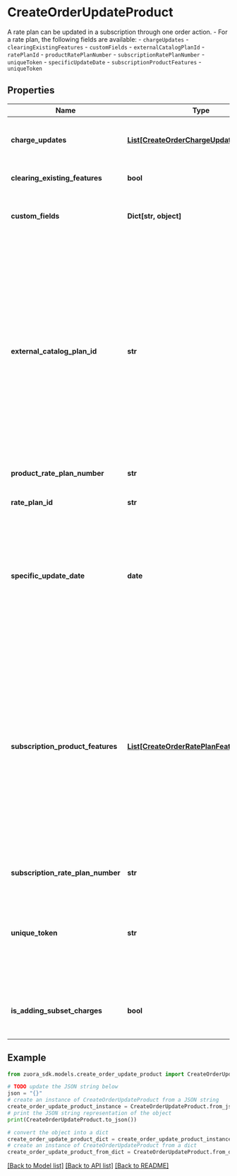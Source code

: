 # CreateOrderUpdateProduct

A rate plan can be updated in a subscription through one order action.   - For a rate plan, the following fields are available:       - `chargeUpdates`       - `clearingExistingFeatures`       - `customFields`       - `externalCatalogPlanId`         - `ratePlanId`       - `productRatePlanNumber`       - `subscriptionRatePlanNumber`       - `uniqueToken`       - `specificUpdateDate`       - `subscriptionProductFeatures`       - `uniqueToken` 

## Properties

Name | Type | Description | Notes
------------ | ------------- | ------------- | -------------
**charge_updates** | [**List[CreateOrderChargeUpdate]**](CreateOrderChargeUpdate.md) | Array of the JSON objects containing the information for a charge update in the &#x60;updateProduct&#x60; type of order action.  | [optional] 
**clearing_existing_features** | **bool** | Specifies whether all features in the rate plan will be cleared.  | [optional] 
**custom_fields** | **Dict[str, object]** | Container for custom fields of the Rate Plan object. The custom fields of the Rate Plan object are used when rate plans are subscribed.  | [optional] 
**external_catalog_plan_id** | **str** | An external ID of the rate plan to be updated. You can use this field to specify an existing rate plan in your subscription. The value of the &#x60;externalCatalogPlanId&#x60; field must match one of the values that are predefined in the &#x60;externallyManagedPlanIds&#x60; field on a product rate plan. However, if there are multiple rate plans with the same &#x60;productRatePlanId&#x60; value existing in the subscription, you must use the &#x60;ratePlanId&#x60; field to update the rate plan. The &#x60;externalCatalogPlanId&#x60; field cannot be used to distinguish multiple rate plans in this case.  **Note:** If both &#x60;externalCatalogPlanId&#x60; and &#x60;ratePlanId&#x60; are provided. They must point to the same product rate plan. Otherwise, the request would fail.  | [optional] 
**product_rate_plan_number** | **str** | Number of a product rate plan for this subscription.  | [optional] 
**rate_plan_id** | **str** | The id of the rate plan to be updated. It can be the latest version or any history version id.  | [optional] 
**specific_update_date** | **date** | The date when the Update Product order action takes effect. This field is only applicable if there is already a future-dated Update Product order action on the subscription. The format of the date is yyyy-mm-dd.  See [Update a Product on Subscription with Future-dated Updates](https://knowledgecenter.zuora.com/BC_Subscription_Management/Orders/AC_Orders_Tutorials/C_Update_a_Product_in_a_Subscription/Update_a_Product_on_Subscription_with_Future-dated_Updates) for more information about this feature.  | [optional] 
**subscription_product_features** | [**List[CreateOrderRatePlanFeatureOverride]**](CreateOrderRatePlanFeatureOverride.md) | List of features associated with the rate plan. The system compares the &#x60;subscriptionProductFeatures&#x60; and &#x60;featureId&#x60; fields in the request with the counterpart fields in a rate plan. The comparison results are as follows: * If there is no &#x60;subscriptionProductFeatures&#x60; field or the field is empty, features in the rate plan remain unchanged. But if the &#x60;clearingExistingFeatures&#x60; field is additionally set to true, all features in the rate plan are cleared. * If the &#x60;subscriptionProductFeatures&#x60; field contains the &#x60;featureId&#x60; nested fields, as well as the optional &#x60;description&#x60; and &#x60;customFields&#x60; nested fields, the features indicated by the featureId nested fields in the request overwrite all features in the rate plan.  | [optional] 
**subscription_rate_plan_number** | **str** | Number of a rate plan for this subscription.  | [optional] 
**unique_token** | **str** | A unique string to represent the rate plan in the order. The unique token is used to perform multiple actions against a newly added rate plan. For example, if you want to add and update a product in the same order, assign a unique token to the newly added rate plan and use that token in future order actions.  | [optional] 
**is_adding_subset_charges** | **bool** | Specifies whether to add subset charges to the subscription.  **Note:** This field is available when the EnableAddingSubsetCharges permission is enabled.  | [optional] 

## Example

```python
from zuora_sdk.models.create_order_update_product import CreateOrderUpdateProduct

# TODO update the JSON string below
json = "{}"
# create an instance of CreateOrderUpdateProduct from a JSON string
create_order_update_product_instance = CreateOrderUpdateProduct.from_json(json)
# print the JSON string representation of the object
print(CreateOrderUpdateProduct.to_json())

# convert the object into a dict
create_order_update_product_dict = create_order_update_product_instance.to_dict()
# create an instance of CreateOrderUpdateProduct from a dict
create_order_update_product_from_dict = CreateOrderUpdateProduct.from_dict(create_order_update_product_dict)
```
[[Back to Model list]](../README.md#documentation-for-models) [[Back to API list]](../README.md#documentation-for-api-endpoints) [[Back to README]](../README.md)


